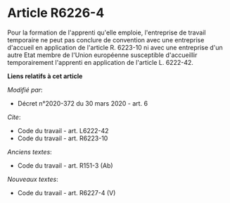 # Article R6226-4

Pour la formation de l'apprenti qu'elle emploie, l'entreprise de travail temporaire ne peut pas conclure de convention avec
une entreprise d'accueil en application de l'article R. 6223-10 ni avec une entreprise d'un autre Etat membre de l'Union
européenne susceptible d'accueillir temporairement l'apprenti en application de l'article L. 6222-42.

**Liens relatifs à cet article**

_Modifié par_:

  - Décret n°2020-372 du 30 mars 2020 - art. 6

_Cite_:

  - Code du travail - art. L6222-42
  - Code du travail - art. R6223-10

_Anciens textes_:

  - Code du travail - art. R151-3 (Ab)

_Nouveaux textes_:

  - Code du travail - art. R6227-4 (V)
